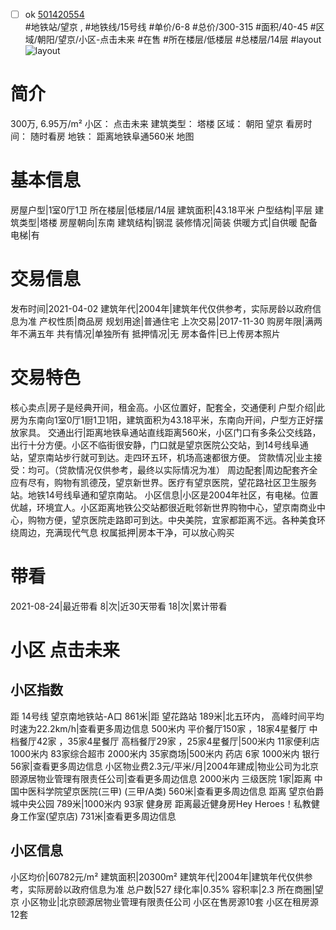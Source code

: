 - [ ] ok [501420554](https://bj.5i5j.com/ershoufang/501420554.html)  
 #地铁站/望京 ,  #地铁线/15号线
#单价/6-8 #总价/300-315 #面积/40-45   #区域/朝阳/望京/小区-点击未来 #在售 #所在楼层/低楼层 #总楼层/14层 #layout 
![layout](http://image2a.5i5j.com/bdir/layout/530474.jpg_P5.jpg) 
# 简介 
 300万,  6.95万/m² 
小区： 点击未来
建筑类型： 塔楼
区域： 朝阳 望京
看房时间： 随时看房
地铁： 距离地铁阜通560米 地图
# 基本信息 
 房屋户型|1室0厅1卫
所在楼层|低楼层/14层
建筑面积|43.18平米
户型结构|平层
建筑类型|塔楼
房屋朝向|东南
建筑结构|钢混
装修情况|简装
供暖方式|自供暖
配备电梯|有
# 交易信息 
 发布时间|2021-04-02
建筑年代|2004年|建筑年代仅供参考，实际房龄以政府信息为准
产权性质|商品房
规划用途|普通住宅
上次交易|2017-11-30
购房年限|满两年不满五年
共有情况|单独所有
抵押情况|无
房本备件|已上传房本照片
# 交易特色 
 核心卖点|房子是经典开间，租金高。小区位置好，配套全，交通便利
户型介绍|此房为东南向1室0厅1厨1卫1阳，建筑面积为43.18平米，东南向开间，户型方正好摆放家具。
交通出行|距离地铁阜通站直线距离560米，小区门口有多条公交线路，出行十分方便。小区不临街很安静，门口就是望京医院公交站，到14号线阜通站，望京南站步行就可到达。走四环五环，机场高速都很方便。
贷款情况|业主接受：均可。（贷款情况仅供参考，最终以实际情况为准）
周边配套|周边配套齐全应有尽有，购物有凯德茂，望京新世界。医疗有望京医院，望花路社区卫生服务站。地铁14号线阜通和望京南站。
小区信息|小区是2004年社区，有电梯。位置优越，环境宜人。小区距离地铁公交站都很近毗邻新世界购物中心，望京南商业中心，购物方便，望京医院走路即可到达。中央美院，宜家都距离不远。各种美食环绕周边，充满现代气息
权属抵押|房本干净，可以放心购买
# 带看 
 2021-08-24|最近带看	 8|次|近30天带看	 18|次|累计带看
# 小区 点击未来
## 小区指数 
 距 14号线 望京南地铁站-A口 861米|距 望花路站 189米|北五环内， 高峰时间平均时速为22.2km/h|查看更多周边信息
500米内 平价餐厅150家 ，18家4星餐厅
中档餐厅42家 ，35家4星餐厅
高档餐厅29家 ，25家4星餐厅|500米内 11家便利店
1000米内 83家综合超市
2000米内 35家商场|500米内 药店 6家
1000米内 银行 56家|查看更多周边信息
小区物业费2.3元/平米/月|2004年建成|物业公司为北京颐源居物业管理有限责任公司|查看更多周边信息
2000米内 三级医院 1家|距离 中国中医科学院望京医院(三甲) (三甲/A类) 560米|查看更多周边信息
距离 望京伯爵城中央公园 789米|1000米内 93家 健身房
距离最近健身房Hey Heroes！私教健身工作室(望京店) 731米|查看更多周边信息
## 小区信息 
 小区均价|60782元/m²
建筑面积|20300m²
建筑年代|2004年|建筑年代仅供参考，实际房龄以政府信息为准
总户数|527
绿化率|0.35%
容积率|2.3
所在商圈|望京
小区物业|北京颐源居物业管理有限责任公司
小区在售房源10套
小区在租房源12套
